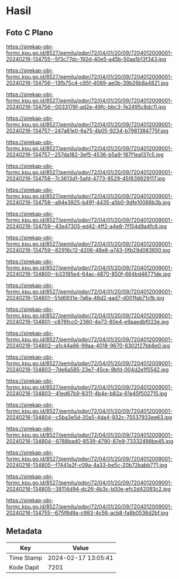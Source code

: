# Hasil

## Foto C Plano

https://sirekap-obj-formc.kpu.go.id/8527/pemilu/pdpr/72/04/01/20/09/7204012009001-20240216-134755--5f3c77dc-192d-40e5-a45b-50aa1b13f343.jpg

https://sirekap-obj-formc.kpu.go.id/8527/pemilu/pdpr/72/04/01/20/09/7204012009001-20240216-134756--13fb75c4-c95f-4089-ae0b-39b26b8a4821.jpg

https://sirekap-obj-formc.kpu.go.id/8527/pemilu/pdpr/72/04/01/20/09/7204012009001-20240216-134756--0033178f-ad2e-49fc-bbc3-7e2495c8dc11.jpg

https://sirekap-obj-formc.kpu.go.id/8527/pemilu/pdpr/72/04/01/20/09/7204012009001-20240216-134757--247a61e0-6a75-4b05-9234-b7981384775f.jpg

https://sirekap-obj-formc.kpu.go.id/8527/pemilu/pdpr/72/04/01/20/09/7204012009001-20240216-134757--257da182-3ef5-4536-b5a9-187f1ea137c5.jpg

https://sirekap-obj-formc.kpu.go.id/8527/pemilu/pdpr/72/04/01/20/09/7204012009001-20240216-134758--7c3613d1-5afd-4773-8529-45f839929117.jpg

https://sirekap-obj-formc.kpu.go.id/8527/pemilu/pdpr/72/04/01/20/09/7204012009001-20240216-134758--a94e3925-b491-4435-a5b0-9dfe10066b3b.jpg

https://sirekap-obj-formc.kpu.go.id/8527/pemilu/pdpr/72/04/01/20/09/7204012009001-20240216-134759--43e47305-ed42-4ff2-a4e8-7f154d9a4fc6.jpg

https://sirekap-obj-formc.kpu.go.id/8527/pemilu/pdpr/72/04/01/20/09/7204012009001-20240216-134759--82916c12-4206-48e8-a743-0fb29d083650.jpg

https://sirekap-obj-formc.kpu.go.id/8527/pemilu/pdpr/72/04/01/20/09/7204012009001-20240216-134800--b33195e4-64ac-4870-850f-664bd46771de.jpg

https://sirekap-obj-formc.kpu.go.id/8527/pemilu/pdpr/72/04/01/20/09/7204012009001-20240216-134801--51d6931e-7a6a-48d2-aad7-d001fab71cfb.jpg

https://sirekap-obj-formc.kpu.go.id/8527/pemilu/pdpr/72/04/01/20/09/7204012009001-20240216-134801--c878fcc0-2360-4e73-80e4-e9aaedbf022e.jpg

https://sirekap-obj-formc.kpu.go.id/8527/pemilu/pdpr/72/04/01/20/09/7204012009001-20240216-134802--a1c44a66-99aa-4018-9670-8302f27bb8e0.jpg

https://sirekap-obj-formc.kpu.go.id/8527/pemilu/pdpr/72/04/01/20/09/7204012009001-20240216-134803--7de6a585-23e7-45ce-9bfd-004d2e1f5542.jpg

https://sirekap-obj-formc.kpu.go.id/8527/pemilu/pdpr/72/04/01/20/09/7204012009001-20240216-134803--41ed67b9-8311-4b4e-b82a-61e45f502715.jpg

https://sirekap-obj-formc.kpu.go.id/8527/pemilu/pdpr/72/04/01/20/09/7204012009001-20240216-134804--c5ba3e5d-20a5-4da4-932c-75537933ee63.jpg

https://sirekap-obj-formc.kpu.go.id/8527/pemilu/pdpr/72/04/01/20/09/7204012009001-20240216-134804--8788bad0-8539-4790-87e9-73332498be45.jpg

https://sirekap-obj-formc.kpu.go.id/8527/pemilu/pdpr/72/04/01/20/09/7204012009001-20240216-134805--f7441a2f-c09a-4a33-be5c-20b72babb771.jpg

https://sirekap-obj-formc.kpu.go.id/8527/pemilu/pdpr/72/04/01/20/09/7204012009001-20240216-134805--38114d94-dc26-4b3c-b00e-efc2d42093c2.jpg

https://sirekap-obj-formc.kpu.go.id/8527/pemilu/pdpr/72/04/01/20/09/7204012009001-20240216-134755--675f8d9a-c983-4c56-acb8-fa8b0536d2bf.jpg


## Metadata

| Key        | Value               |
| ---------- | ------------------- |
| Time Stamp | 2024-02-17 13:05:41 |
| Kode Dapil | 7201                |




